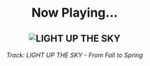 <div align="center"> 
<h1>Now Playing...</h1>

![LIGHT UP THE SKY](https://i.scdn.co/image/ab67616d00001e022790e6de1ef6d703f4f392ff)
--
_<p>Track: LIGHT UP THE SKY - From Fall to Spring </p>_
</div>
